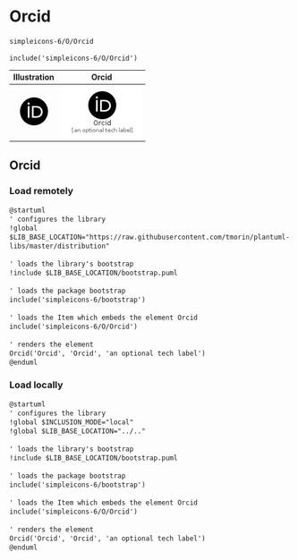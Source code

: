 # Orcid


```text
simpleicons-6/O/Orcid
```

```text
include('simpleicons-6/O/Orcid')
```



| Illustration | Orcid |
| :---: | :---: |
| ![illustration for Illustration](../../simpleicons-6/O/Orcid.png) | ![illustration for Orcid](../../simpleicons-6/O/Orcid.Local.png) |




## Orcid

### Load remotely
```plantuml
@startuml
' configures the library
!global $LIB_BASE_LOCATION="https://raw.githubusercontent.com/tmorin/plantuml-libs/master/distribution"

' loads the library's bootstrap
!include $LIB_BASE_LOCATION/bootstrap.puml

' loads the package bootstrap
include('simpleicons-6/bootstrap')

' loads the Item which embeds the element Orcid
include('simpleicons-6/O/Orcid')

' renders the element
Orcid('Orcid', 'Orcid', 'an optional tech label')
@enduml
```

### Load locally
```plantuml
@startuml
' configures the library
!global $INCLUSION_MODE="local"
!global $LIB_BASE_LOCATION="../.."

' loads the library's bootstrap
!include $LIB_BASE_LOCATION/bootstrap.puml

' loads the package bootstrap
include('simpleicons-6/bootstrap')

' loads the Item which embeds the element Orcid
include('simpleicons-6/O/Orcid')

' renders the element
Orcid('Orcid', 'Orcid', 'an optional tech label')
@enduml
```

